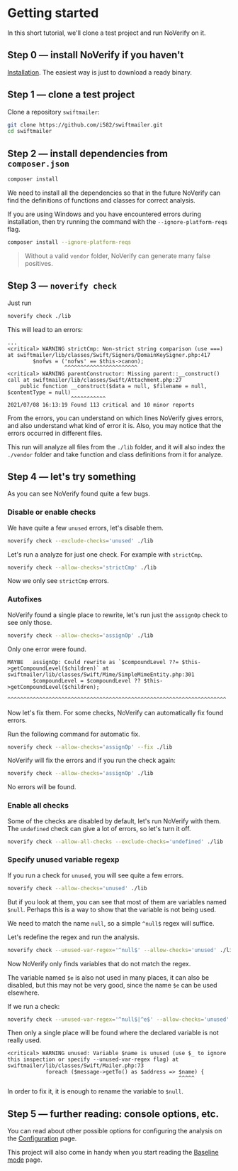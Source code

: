 # Getting started

In this short tutorial, we'll clone a test project and run NoVerify on it.


## Step 0 — install NoVerify if you haven't

[Installation](/docs/install.md). The easiest way is just to download a ready binary.


## Step 1 — clone a test project

Clone a repository `swiftmailer`:
```bash
git clone https://github.com/i582/swiftmailer.git
cd swiftmailer
```

## Step 2 — install dependencies from `composer.json`

```bash
composer install
```

We need to install all the dependencies so that in the future NoVerify can find the definitions of functions and classes for correct analysis.

If you are using Windows and you have encountered errors during installation, then try running the command with the `--ignore-platform-reqs` flag.

```bash
composer install --ignore-platform-reqs
```

> Without a valid `vendor` folder, NoVerify can generate many false positives.

## Step 3 — `noverify check`

Just run

```bash
noverify check ./lib
```

This will lead to an errors:

```
...
<critical> WARNING strictCmp: Non-strict string comparison (use ===) at swiftmailer/lib/classes/Swift/Signers/DomainKeySigner.php:417
        $nofws = ('nofws' == $this->canon);
                  ^^^^^^^^^^^^^^^^^^^^^^^
<critical> WARNING parentConstructor: Missing parent::__construct() call at swiftmailer/lib/classes/Swift/Attachment.php:27
    public function __construct($data = null, $filename = null, $contentType = null)
                    ^^^^^^^^^^^
2021/07/08 16:13:19 Found 113 critical and 10 minor reports
```

From the errors, you can understand on which lines NoVerify gives errors, and also understand what kind of error it is. Also, you may notice that the errors occurred in different files.

This run will analyze all files from the `./lib` folder, and it will also index the `./vendor` folder and take function and class definitions from it for analyze.

## Step 4 — let's try something

As you can see NoVerify found quite a few bugs.

### Disable or enable checks

We have quite a few `unused` errors, let's disable them.

```bash
noverify check --exclude-checks='unused' ./lib
```

Let's run a analyze for just one check. For example with `strictCmp`.

```bash
noverify check --allow-checks='strictCmp' ./lib
```

Now we only see `strictCmp` errors.

### Autofixes

NoVerify found a single place to rewrite, let's run just the `assignOp` check to see only those.

```bash
noverify check --allow-checks='assignOp' ./lib
```

Only one error were found.

```
MAYBE   assignOp: Could rewrite as `$compoundLevel ??= $this->getCompoundLevel($children)` at swiftmailer/lib/classes/Swift/Mime/SimpleMimeEntity.php:301
        $compoundLevel = $compoundLevel ?? $this->getCompoundLevel($children);
        ^^^^^^^^^^^^^^^^^^^^^^^^^^^^^^^^^^^^^^^^^^^^^^^^^^^^^^^^^^^^^^^^^^^^^
```

Now let's fix them. For some checks, NoVerify can automatically fix found errors.

Run the following command for automatic fix.

```bash
noverify check --allow-checks='assignOp' --fix ./lib
```

NoVerify will fix the errors and if you run the check again:

```bash
noverify check --allow-checks='assignOp' ./lib
```

No errors will be found.

### Enable all checks

Some of the checks are disabled by default, let's run NoVerify with them. The `undefined` check can give a lot of errors, so let's turn it off.

```bash
noverify check --allow-all-checks --exclude-checks='undefined' ./lib
```

### Specify unused variable regexp

If you run a check for `unused`, you will see quite a few errors. 

```bash
noverify check --allow-checks='unused' ./lib
```

But if you look at them, you can see that most of them are variables named `$null`. Perhaps this is a way to show that the variable is not being used.

We need to match the name `null`, so a simple `^null$` regex will suffice.

Let's redefine the regex and run the analysis.

```bash
noverify check --unused-var-regex='^null$' --allow-checks='unused' ./lib
```

Now NoVerify only finds variables that do not match the regex.

The variable named `$e` is also not used in many places, it can also be disabled, but this may not be very good, since the name `$e` can be used elsewhere.

If we run a check:

```bash
noverify check --unused-var-regex='^null$|^e$' --allow-checks='unused' ./lib
```

Then only a single place will be found where the declared variable is not really used.

```
<critical> WARNING unused: Variable $name is unused (use $_ to ignore this inspection or specify --unused-var-regex flag) at swiftmailer/lib/classes/Swift/Mailer.php:73
            foreach ($message->getTo() as $address => $name) {
                                                      ^^^^^
```

In order to fix it, it is enough to rename the variable to `$null`.


## Step 5 — further reading: console options, etc.

You can read about other possible options for configuring the analysis on the [Configuration](/docs/configuration.md) page.

This project will also come in handy when you start reading the [Baseline mode](/docs/baseline.md) page.



